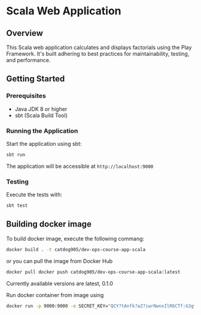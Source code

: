 # Scala Web Application

## Overview

This Scala web application calculates and displays factorials using the Play Framework. It's built adhering to best practices for maintainability, testing, and performance.

## Getting Started

### Prerequisites

- Java JDK 8 or higher
- sbt (Scala Build Tool)

### Running the Application

Start the application using sbt:

```bash
sbt run
```

The application will be accessible at `http://localhost:9000`

### Testing

Execute the tests with:

```bash
sbt test
```

## Building docker image

To build docker image, execute the following commang:

```bash
docker build . -t catdog905/dev-ops-course-app-scala
```

or you can pull the image from Docker Hub

```bash
docker pull docker push catdog905/dev-ops-course-app-scala:latest
```

Currently available versions are latest, 0.1.0

Run docker container from image using

```bash
docker run -p 9000:9000 -e SECRET_KEY="QCY?tAnfk?aZ?iwrNwnxIlR6CTf:G3gf:90Latabg@5241AB`R5W:1uDFN];Ik@n" catdog905/dev-ops-cours-app-scala
```


